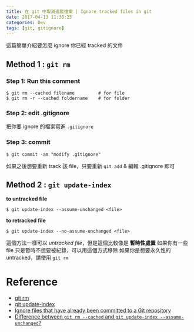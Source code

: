 ```yaml
---
title: 在 git 中取消追蹤檔案 | Ignore tracked files in git
date: 2017-04-13 11:36:25
categories: Dev
tags: [git, gitignore]
---
```

這篇簡單介紹要怎麼 ignore 你已經 tracked 的文件

## Method 1 : `git rm`

### Step 1: Run this comment
``` shell
$ git rm --cached filename         # for file
$ git rm -r --cached foldername    # for folder
```

### Step 2: edit .gitignore
把你要 ignore 的檔案寫進 `.gitignore`

### Step 3: commit
``` shell
$ git commit -am "modify .gitignore"
```

如果之後想要重新 track 該 file，只要重新 `git add` & 編輯 .gitignore 即可

## Method 2 : `git update-index`
**to untracked file**
``` shell
$ git update-index --assume-unchanged <file>
```

**to retracked file**
``` shell
$ git update-index --no-assume-unchanged <file>
```

這個方法一樣可以 *untracked file*，但是這個比較像是 **暫時性處置**
如果你有一些 file 只是暫時不想要被紀錄，可以用這個方式移除
如果你是想要永久性的 untracked，請使用 `git rm`


# Reference
- [git rm](https://git-scm.com/docs/git-rm)
- [git update-index](https://git-scm.com/docs/git-update-index)
- [Ignore files that have already been committed to a Git repository](http://stackoverflow.com/questions/1139762/ignore-files-that-have-already-been-committed-to-a-git-repository)
- [Difference between `git rm --cached` and `git update-index --assume-unchanged`?](http://stackoverflow.com/questions/33428702/difference-between-git-rm-cached-and-git-update-index-assume-unchanged)
